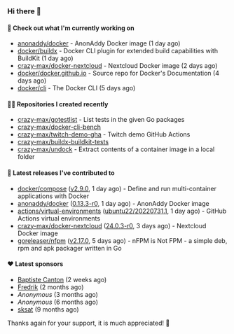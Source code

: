 ### Hi there 👋

#### 👷 Check out what I'm currently working on

- [anonaddy/docker](https://github.com/anonaddy/docker) - AnonAddy Docker image (1 day ago)
- [docker/buildx](https://github.com/docker/buildx) - Docker CLI plugin for extended build capabilities with BuildKit (1 day ago)
- [crazy-max/docker-nextcloud](https://github.com/crazy-max/docker-nextcloud) - Nextcloud Docker image (2 days ago)
- [docker/docker.github.io](https://github.com/docker/docker.github.io) - Source repo for Docker&#39;s Documentation (4 days ago)
- [docker/cli](https://github.com/docker/cli) - The Docker CLI (5 days ago)

#### 👨‍💻 Repositories I created recently

- [crazy-max/gotestlist](https://github.com/crazy-max/gotestlist) - List tests in the given Go packages
- [crazy-max/docker-cli-bench](https://github.com/crazy-max/docker-cli-bench)
- [crazy-max/twitch-demo-gha](https://github.com/crazy-max/twitch-demo-gha) - Twitch demo GitHub Actions
- [crazy-max/buildx-buildkit-tests](https://github.com/crazy-max/buildx-buildkit-tests)
- [crazy-max/undock](https://github.com/crazy-max/undock) - Extract contents of a container image in a local folder

#### 🚀 Latest releases I've contributed to

- [docker/compose](https://github.com/docker/compose) ([v2.9.0](https://github.com/docker/compose/releases/tag/v2.9.0), 1 day ago) - Define and run multi-container applications with Docker
- [anonaddy/docker](https://github.com/anonaddy/docker) ([0.13.3-r0](https://github.com/anonaddy/docker/releases/tag/0.13.3-r0), 1 day ago) - AnonAddy Docker image
- [actions/virtual-environments](https://github.com/actions/virtual-environments) ([ubuntu22/20220731.1](https://github.com/actions/virtual-environments/releases/tag/ubuntu22%2F20220731.1), 1 day ago) - GitHub Actions virtual environments
- [crazy-max/docker-nextcloud](https://github.com/crazy-max/docker-nextcloud) ([24.0.3-r0](https://github.com/crazy-max/docker-nextcloud/releases/tag/24.0.3-r0), 3 days ago) - Nextcloud Docker image
- [goreleaser/nfpm](https://github.com/goreleaser/nfpm) ([v2.17.0](https://github.com/goreleaser/nfpm/releases/tag/v2.17.0), 5 days ago) - nFPM is Not FPM - a simple deb, rpm and apk packager written in Go

#### ❤️ Latest sponsors
- [Baptiste Canton](https://github.com/batmac) (2 weeks ago)
- [Fredrik](https://github.com/fredrikscode) (2 months ago)
- _Anonymous_ (3 months ago)
- _Anonymous_ (6 months ago)
- [sksat](https://github.com/sksat) (9 months ago)

Thanks again for your support, it is much appreciated! 🙏
